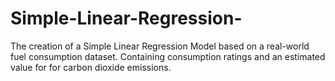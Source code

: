 # Simple-Linear-Regression-
The creation of a Simple Linear Regression Model based on a real-world fuel consumption dataset. Containing consumption ratings and an estimated value for for carbon dioxide emissions. 
